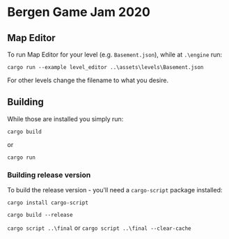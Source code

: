 # Bergen Game Jam 2020

## Map Editor

To run Map Editor for your level (e.g. `Basement.json`), while at `.\engine` run:

`cargo run --example level_editor ..\assets\levels\Basement.json`

For other levels change the filename to what you desire.

## Building

While those are installed you simply run:

`cargo build`

or

`cargo run`

### Building release version

To build the release version - you'll need a `cargo-script` package installed:

`cargo install cargo-script`

`cargo build --release`

`cargo script ..\final` or `cargo script ..\final --clear-cache`
